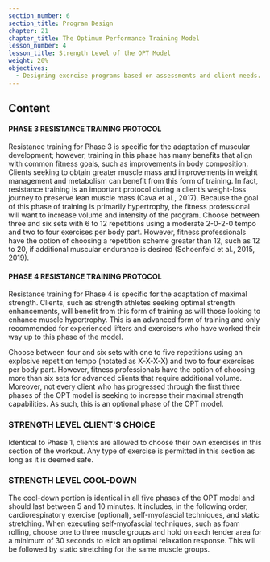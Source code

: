 ```yaml
---
section_number: 6
section_title: Program Design
chapter: 21
chapter_title: The Optimum Performance Training Model
lesson_number: 4
lesson_title: Strength Level of the OPT Model
weight: 20%
objectives:
  - Designing exercise programs based on assessments and client needs.
---
```


## Content
#### PHASE 3 RESISTANCE TRAINING PROTOCOL

Resistance training for Phase 3 is specific for the adaptation of muscular development; however, training in this phase has many benefits that align with common fitness goals, such as improvements in body composition. Clients seeking to obtain greater muscle mass and improvements in weight management and metabolism can benefit from this form of training. In fact, resistance training is an important protocol during a client’s weight-loss journey to preserve lean muscle mass (Cava et al., 2017). Because the goal of this phase of training is primarily hypertrophy, the fitness professional will want to increase volume and intensity of the program. Choose between three and six sets with 6 to 12 repetitions using a moderate 2-0-2-0 tempo and two to four exercises per body part. However, fitness professionals have the option of choosing a repetition scheme greater than 12, such as 12 to 20, if additional muscular endurance is desired (Schoenfeld et al., 2015, 2019).

#### PHASE 4 RESISTANCE TRAINING PROTOCOL

Resistance training for Phase 4 is specific for the adaptation of maximal strength. Clients, such as strength athletes seeking optimal strength enhancements, will benefit from this form of training as will those looking to enhance muscle hypertrophy. This is an advanced form of training and only recommended for experienced lifters and exercisers who have worked their way up to this phase of the model.

Choose between four and six sets with one to five repetitions using an explosive repetition tempo (notated as X-X-X-X) and two to four exercises per body part. However, fitness professionals have the option of choosing more than six sets for advanced clients that require additional volume. Moreover, not every client who has progressed through the first three phases of the OPT model is seeking to increase their maximal strength capabilities. As such, this is an optional phase of the OPT model.

### STRENGTH LEVEL CLIENT'S CHOICE

Identical to Phase 1, clients are allowed to choose their own exercises in this section of the workout. Any type of exercise is permitted in this section as long as it is deemed safe.

### STRENGTH LEVEL COOL-DOWN

The cool-down portion is identical in all five phases of the OPT model and should last between 5 and 10 minutes. It includes, in the following order, cardiorespiratory exercise (optional), self-myofascial techniques, and static stretching. When executing self-myofascial techniques, such as foam rolling, choose one to three muscle groups and hold on each tender area for a minimum of 30 seconds to elicit an optimal relaxation response. This will be followed by static stretching for the same muscle groups.